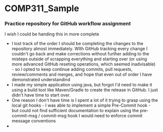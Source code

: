 # COMP311_Sample
### Practice repository for GitHub workflow assignment

I wish I could be handing this in more complete
- I lost track of the order I should be completing the changes to the repository almost immediately. WIth GitHub tracking every change I couldn't go back and make corrections without further adding to the misteps outside of scrapping everything and starting over (or using more advanced GitHub reseting operations, which seemed inadvisable) - so I opted to keep continue adding  commits, pull requests, review/comments and merges, and hope that even out of order I have demonstrated understandind
- I made my simple application using java, but forgot I'd need to make it using a build tool like Maven/Gradle to create the release in GitHub. I just didn't have time to start over.
- One reason I don't have time is I spent a lot of it trying to grasp using the local git hooks - I was able to implement a simple Pre-Commit hook - but could not find sufficient documentation to explain using the pre-commit-msg / commit-msg hook I would need to enforce commit message conventions 
- 

